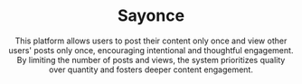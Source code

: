 <center>
<h1>Sayonce</h1>
</center>

<center>
This platform allows users to post their content only once and view other users' posts only once, encouraging intentional and thoughtful engagement. By limiting the number of posts and views, the system prioritizes quality over quantity and fosters deeper content engagement.
</center>


